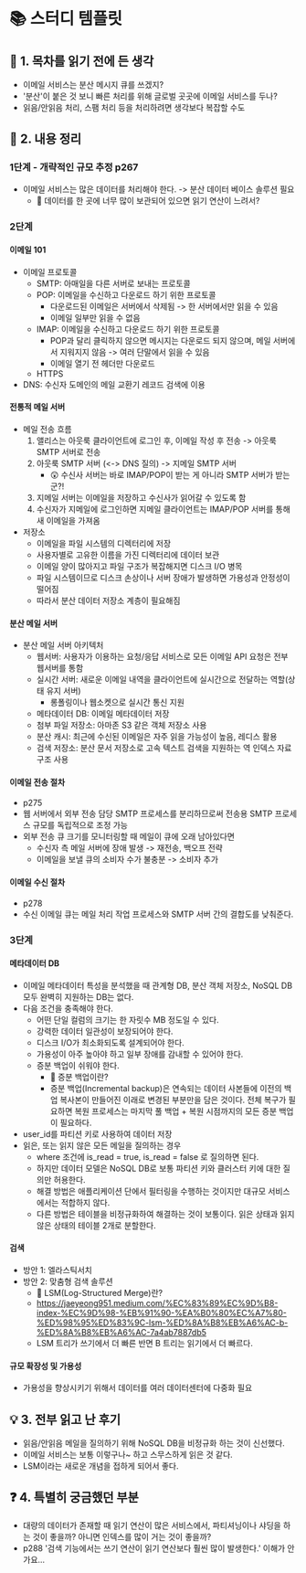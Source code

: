 # 📚 스터디 템플릿
## 📖 1. 목차를 읽기 전에 든 생각
- 이메일 서비스는 분산 메시지 큐를 쓰겠지?
- '분산'이 붙은 것 보니 빠른 처리를 위해 글로벌 곳곳에 이메일 서비스를 두나?
- 읽음/안읽음 처리, 스팸 처리 등을 처리하려면 생각보다 복잡할 수도

## 📝 2. 내용 정리
### 1단계 - 개략적인 규모 추정 p267
- 이메일 서비스는 많은 데이터를 처리해야 한다. -> 분산 데이터 베이스 솔루션 필요
  - 🤔 데이터를 한 곳에 너무 많이 보관되어 있으면 읽기 연산이 느려서?

### 2단계
#### 이메일 101
- 이메일 프로토콜
  - SMTP: 아매일을 다른 서버로 보내는 프로토콜
  - POP: 이메일을 수신하고 다운로드 하기 위한 프로토콜
    - 다운로드된 이메일은 서버에서 삭제됨 -> 한 서버에서만 읽을 수 있음
    - 이메일 일부만 읽을 수 없음
  - IMAP: 이메일을 수신하고 다운로드 하기 위한 프로토콜
    - POP과 달리 클릭하지 않으면 메시지는 다운로드 되지 않으며, 메일 서버에서 지워지지 않음 -> 여러 단말에서 읽을 수 있음
    - 이메일 열기 전 헤더만 다운로드
  - HTTPS
- DNS: 수신자 도메인의 메일 교환기 레코드 검색에 이용

#### 전통적 메일 서버
- 메일 전송 흐름 
  1. 앨리스는 아웃룩 클라이언트에 로그인 후, 이메일 작성 후 전송 -> 아웃룩 SMTP 서버로 전송
  2. 아웃룩 SMTP 서버 (<-> DNS 질의) -> 지메일 SMTP 서버
     - 😲 수신사 서버는 바로 IMAP/POP이 받는 게 아니라 SMTP 서버가 받는군?!
  4. 지메일 서버는 이메일을 저장하고 수신사가 읽어갈 수 있도록 함
  5. 수신자가 지메일에 로그인하면 지메일 클라이언트는 IMAP/POP 서버를 통해 새 이메일을 가져옴
- 저장소
  - 이메일을 파일 시스템의 디렉터리에 저장
  - 사용자별로 고유한 이름을 가진 디렉터리에 데이터 보관
  - 이메일 양이 많아지고 파일 구조가 복잡해지면 디스크 I/O 병목
  - 파일 시스템이므로 디스크 손상이나 서버 장애가 발생하면 가용성과 안정성이 떨어짐
  - 따라서 분산 데이터 저장소 계층이 필요해짐

#### 분산 메일 서버
- 분산 메일 서버 아키텍처
  - 웹서버: 사용자가 이용하는 요청/응답 서비스로 모든 이메일 API 요청은 전부 웹서버를 통함
  - 실시간 서버: 새로운 이메일 내역을 클라이언트에 실시간으로 전달하는 역할(상태 유지 서버)
    - 롱폴링이나 웹소켓으로 실시간 통신 지원
  - 메타데이터 DB: 이메일 메타데이터 저장
  - 첨부 파일 저장소: 아마존 S3 같은 객체 저장소 사용
  - 분산 캐시: 최근에 수신된 이메일은 자주 읽을 가능성이 높음, 레디스 활용
  - 검색 저장소: 분산 문서 저장소로 고속 텍스트 검색을 지원하는 역 인덱스 자료 구조 사용
 
#### 이메일 전송 절차
- p275
- 웹 서버에서 외부 전송 담당 SMTP 프로세스를 분리하므로써 전송용 SMTP 프로세스 규모를 독립적으로 조정 가능
- 외부 전송 큐 크기를 모니터링할 때 메일이 큐에 오래 남아있다면
  - 수신자 측 메일 서버에 장애 발생 -> 재전송, 백오프 전략
  - 이메일을 보낼 큐의 소비자 수가 불충분 -> 소비자 추가

#### 이메일 수신 절차
- p278
- 수신 이메일 큐는 메일 처리 작업 프로세스와 SMTP 서버 간의 결합도를 낮춰준다.

### 3단계
#### 메타데이터 DB
- 이메일 메타데이터 특성을 분석했을 때 관계형 DB, 분산 객체 저장소, NoSQL DB 모두 완벽히 지원하는 DB는 없다.
- 다음 조건을 충족해야 한다.
  - 어떤 단일 컬럼의 크기는 한 자릿수 MB 정도일 수 있다.
  - 강력한 데이터 일관성이 보장되어야 한다.
  - 디스크 I/O가 최소화되도록 설계되어야 한다.
  - 가용성이 아주 높아야 하고 일부 장애를 감내할 수 있어야 한다.
  - 증분 백업이 쉬워야 한다.
    - 🤔 증분 백업이란?
    - 증분 백업(Incremental backup)은 연속되는 데이터 사본들에 이전의 백업 복사본이 만들어진 이래로 변경된 부분만을 담은 것이다. 전체 복구가 필요하면 복원 프로세스는 마지막 풀 백업 + 복원 시점까지의 모든 증분 백업이 필요하다.
- user_id를 파티션 키로 사용하여 데이터 저장
- 읽은, 또는 읽지 않은 모든 메일을 질의하는 경우
  - where 조건에 is_read = true, is_read = false 로 질의하면 된다.
  - 하지만 데이터 모델은 NoSQL DB로 보통 파티션 키와 클러스터 키에 대한 질의만 허용한다.
  - 해결 방법은 애플리케이션 단에서 필터링을 수행하는 것이지만 대규모 서비스에서는 적합하지 않다.
  - 다른 방법은 테이블을 비정규화하여 해결하는 것이 보통이다. 읽은 상태과 읽지 않은 상태의 테이블 2개로 분할한다.

#### 검색
- 방안 1: 엘라스틱서치
- 방안 2: 맞춤형 검색 솔루션
  - 🤔 LSM(Log-Structured Merge)란?
  - https://jaeyeong951.medium.com/%EC%83%89%EC%9D%B8-index-%EC%9D%98-%EB%91%90-%EA%B0%80%EC%A7%80-%ED%98%95%ED%83%9C-lsm-%ED%8A%B8%EB%A6%AC-b-%ED%8A%B8%EB%A6%AC-7a4ab7887db5
  - LSM 트리가 쓰기에서 더 빠른 반면 B 트리는 읽기에서 더 빠르다.

#### 규모 확장성 및 가용성
- 가용성을 향상시키기 위해서 데이터를 여러 데이터센터에 다중화 필요

## 💡 3. 전부 읽고 난 후기
- 읽음/안읽음 메일을 질의하기 위해 NoSQL DB을 비정규화 하는 것이 신선했다.
- 이메일 서비스는 보통 이렇구나~ 하고 스무스하게 읽은 것 같다.
- LSM이라는 새로운 개념을 접하게 되어서 좋다.

## ❓ 4. 특별히 궁금했던 부분
- 대량의 데이터가 존재할 때 읽기 연산이 많은 서비스에서, 파티셔닝이나 샤딩을 하는 것이 좋을까? 아니면 인덱스를 많이 거는 것이 좋을까?
- p288 '검색 기능에서는 쓰기 연산이 읽기 연산보다 훨씬 많이 발생한다.' 이해가 안가요...
